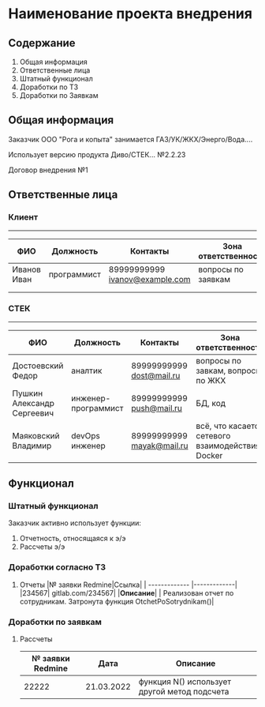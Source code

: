 # Наименование проекта внедрения

## Содержание

1. Общая информация
1. Ответственные лица
1. Штатный функционал
1. Доработки по ТЗ
1. Доработки по Заявкам

## Общая информация

Заказчик ООО "Рога и копыта" занимается ГАЗ/УК/ЖКХ/Энерго/Вода....

Использует версию продукта Диво/СТЕК... №2.2.23

Договор внедрения №1

## Ответственные лица

### Клиент

_______
| ФИО           | Должность | Контакты | Зона ответственности |
| ------------- |-----------| ---------| ---------------------|
| Иванов Иван   |программист|89999999999 <ivanov@example.com>|  вопросы по заявкам|
|  |  |  |  |
|  |  |  |  |

### СТЕК

_______
| ФИО           | Должность | Контакты | Зона ответственности |
| ------------- |-----------| ---------| ---------------------|
| Достоевский Федор          |аналтик            |89999999999 <dost@mail.ru>| вопросы по завкам, вопросы по ЖКХ |
| Пушкин Александр Сергеевич |инженер-программист|89999999999 <push@mail.ru>| БД, код |
| Маяковский Владимир        |devOps инженер     |89999999999 <mayak@mail.ru>| всё, что касается сетевого взаимодействия, Docker|

## Функционал

### Штатный функционал

Заказчик активно использует функции:

1. Отчетность, относящаяся к э/э
1. Рассчеты э/э

### Доработки согласно ТЗ

1. Отчеты
    |№ заявки Redmine|Ссылка|
    | ------------- |-------------|
    |234567| gitlab.com/234567|
    |__Описание__|
    | Реализован отчет по сотрудникам. Затронута функция OtchetPoSotrydnikam()|

### Доработки по заявкам

1. Рассчеты

    |№ заявки Redmine|Дата|Описание|
    | -------------- |----|--------|
    | 22222 | 21.03.2022  |функция N() использует другой метод подсчета|
